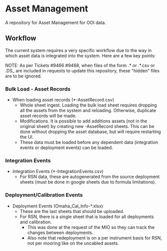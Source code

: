 # Asset Management

A repository for Asset Management for OOI data.

## Workflow

The current system requires a very specific workflow due to the way in which asset data is integrated into the system. Here are a few key points:

NOTE:  As per Tickets #9466 #9468, when files of the form 
    ._* 	or 
    ._*.csv   or
    .DS_
are included in requests to update this repository, these "hidden" files are to be ignored. 


### Bulk Load - Asset Records

* When loading asset records (*-AssetRecord.csv)
  * Whole sheet ingest. Loading the bulk load sheet requires dropping all the assets from the system and reloading. Otherwise, duplicate asset records will be made.
  * Modifications. It is possible to add additions assets (not in the original sheet) by creating new -AssetRecord sheets. This can be done without dropping the asset database, but will require restarting the UI.
  * These data must be loaded before any dependent data (integration events or deployment events) can be loaded.

### Integration Events

* Integration Events (*-IntegrationEvents.csv)
  * For RSN data, these are autogenerated from the source deployment sheets (must be done in google sheets due to formula limitations).

### Deployment/Calibration Events

* Deployment Events (Omaha_Cal_Info-*.xlsx)
  * These are the last sheets that should be uploaded.
  * For RSN, there is a single sheet that is loaded for all deployments and calibration. 
    * This was done at the request of the MIO so they can track the changes between deployments.
    * Also note that redeployment is on a per instrument basis for RSN, not per mooring like on the uncabled assets.
